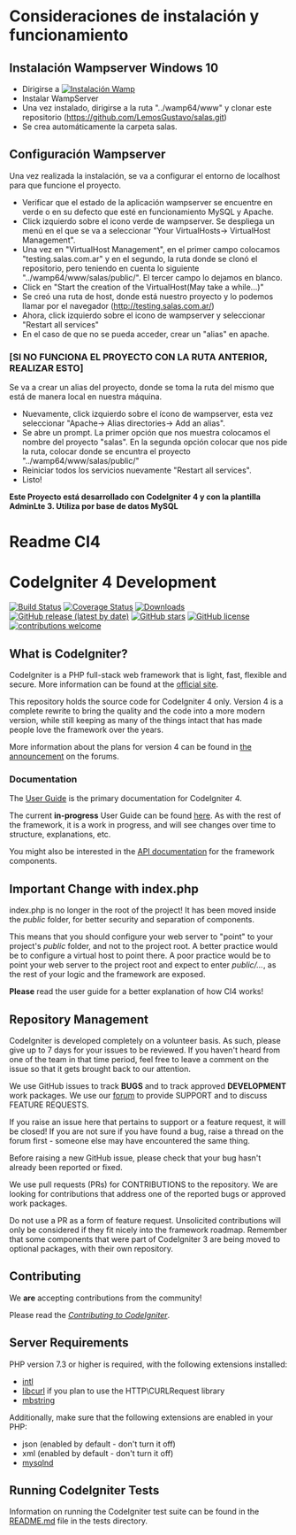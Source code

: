 # Consideraciones de instalación y funcionamiento

## Instalación Wampserver Windows 10
- Dirigirse a [![Instalación Wamp](https://img.shields.io/badge/contributions-welcome-brightgreen.svg?style=flat)](https://www.wampserver.com/en/php-addons/)
- Instalar WampServer
- Una vez instalado, dirigirse a la ruta "../wamp64/www" y clonar este repositorio (https://github.com/LemosGustavo/salas.git)
- Se crea automáticamente la carpeta salas.

## Configuración Wampserver
Una vez realizada la instalación, se va a configurar el entorno de localhost para que funcione el proyecto.
- Verificar que el estado de la aplicación wampserver se encuentre en verde o en su defecto que esté en funcionamiento MySQL y Apache.
- Click izquierdo sobre el icono verde de wampserver. Se despliega un menú en el que se va a seleccionar "Your VirtualHosts-> VirtualHost Management".
- Una vez en "VirtualHost Management", en el primer campo colocamos "testing.salas.com.ar" y en el segundo, la ruta donde se clonó el repositorio, pero teniendo en cuenta lo siguiente "../wamp64/www/salas/public/". El tercer campo lo dejamos en blanco.
- Click en "Start the creation of the VirtualHost(May take a while...)"
- Se creó una ruta de host, donde está nuestro proyecto y lo podemos llamar por el navegador (http://testing.salas.com.ar/)
- Ahora, click izquierdo sobre el icono de wampserver y seleccionar "Restart all services"
- En el caso de que no se pueda acceder, crear un "alias" en apache.

### [SI NO FUNCIONA EL PROYECTO CON LA RUTA ANTERIOR, REALIZAR ESTO]
Se va a crear un alias del proyecto, donde se toma la ruta del mismo que está de manera local en nuestra máquina.
- Nuevamente, click izquierdo sobre el ícono de wampserver, esta vez seleccionar "Apache-> Alias directories-> Add an alias".
- Se abre un prompt. La primer opción que nos muestra colocamos el nombre del proyecto "salas". En la segunda opción colocar que nos pide la ruta, colocar donde se encuntra el proyecto "../wamp64/www/salas/public/"
- Reiniciar todos los servicios nuevamente "Restart all services".
- Listo!

**Este Proyecto está desarrollado con CodeIgniter 4 y con la plantilla AdminLte 3. Utiliza por base de datos MySQL**

# Readme CI4
# CodeIgniter 4 Development

[![Build Status](https://github.com/codeigniter4/CodeIgniter4/workflows/PHPUnit/badge.svg)](https://github.com/codeigniter4/CodeIgniter4/actions?query=workflow%3A%22PHPUnit%22)
[![Coverage Status](https://coveralls.io/repos/github/codeigniter4/CodeIgniter4/badge.svg?branch=develop)](https://coveralls.io/github/codeigniter4/CodeIgniter4?branch=develop)
[![Downloads](https://poser.pugx.org/codeigniter4/framework/downloads)](https://packagist.org/packages/codeigniter4/framework)
[![GitHub release (latest by date)](https://img.shields.io/github/v/release/codeigniter4/CodeIgniter4)](https://packagist.org/packages/codeigniter4/framework)
[![GitHub stars](https://img.shields.io/github/stars/codeigniter4/CodeIgniter4)](https://packagist.org/packages/codeigniter4/framework)
[![GitHub license](https://img.shields.io/github/license/codeigniter4/CodeIgniter4)](https://github.com/codeigniter4/CodeIgniter4/blob/develop/LICENSE)
[![contributions welcome](https://img.shields.io/badge/contributions-welcome-brightgreen.svg?style=flat)](https://github.com/codeigniter4/CodeIgniter4/pulls)
<br>

## What is CodeIgniter?

CodeIgniter is a PHP full-stack web framework that is light, fast, flexible and secure.
More information can be found at the [official site](http://codeigniter.com).

This repository holds the source code for CodeIgniter 4 only.
Version 4 is a complete rewrite to bring the quality and the code into a more modern version,
while still keeping as many of the things intact that has made people love the framework over the years.

More information about the plans for version 4 can be found in [the announcement](http://forum.codeigniter.com/thread-62615.html) on the forums.

### Documentation

The [User Guide](https://codeigniter4.github.io/userguide/) is the primary documentation for CodeIgniter 4.

The current **in-progress** User Guide can be found [here](https://codeigniter4.github.io/CodeIgniter4/).
As with the rest of the framework, it is a work in progress, and will see changes over time to structure, explanations, etc.

You might also be interested in the [API documentation](https://codeigniter4.github.io/api/) for the framework components.

## Important Change with index.php

index.php is no longer in the root of the project! It has been moved inside the *public* folder,
for better security and separation of components.

This means that you should configure your web server to "point" to your project's *public* folder, and
not to the project root. A better practice would be to configure a virtual host to point there. A poor practice would be to point your web server to the project root and expect to enter *public/...*, as the rest of your logic and the
framework are exposed.

**Please** read the user guide for a better explanation of how CI4 works!

## Repository Management

CodeIgniter is developed completely on a volunteer basis. As such, please give up to 7 days
for your issues to be reviewed. If you haven't heard from one of the team in that time period,
feel free to leave a comment on the issue so that it gets brought back to our attention.

We use GitHub issues to track **BUGS** and to track approved **DEVELOPMENT** work packages.
We use our [forum](http://forum.codeigniter.com) to provide SUPPORT and to discuss
FEATURE REQUESTS.

If you raise an issue here that pertains to support or a feature request, it will
be closed! If you are not sure if you have found a bug, raise a thread on the forum first -
someone else may have encountered the same thing.

Before raising a new GitHub issue, please check that your bug hasn't already
been reported or fixed.

We use pull requests (PRs) for CONTRIBUTIONS to the repository.
We are looking for contributions that address one of the reported bugs or
approved work packages.

Do not use a PR as a form of feature request.
Unsolicited contributions will only be considered if they fit nicely
into the framework roadmap.
Remember that some components that were part of CodeIgniter 3 are being moved
to optional packages, with their own repository.

## Contributing

We **are** accepting contributions from the community!

Please read the [*Contributing to CodeIgniter*](https://github.com/codeigniter4/CodeIgniter4/blob/develop/contributing/README.md).

## Server Requirements

PHP version 7.3 or higher is required, with the following extensions installed:


- [intl](http://php.net/manual/en/intl.requirements.php)
- [libcurl](http://php.net/manual/en/curl.requirements.php) if you plan to use the HTTP\CURLRequest library
- [mbstring](http://php.net/manual/en/mbstring.installation.php)

Additionally, make sure that the following extensions are enabled in your PHP:

- json (enabled by default - don't turn it off)
- xml (enabled by default - don't turn it off)
- [mysqlnd](http://php.net/manual/en/mysqlnd.install.php)

## Running CodeIgniter Tests

Information on running the CodeIgniter test suite can be found in the [README.md](tests/README.md) file in the tests directory.
